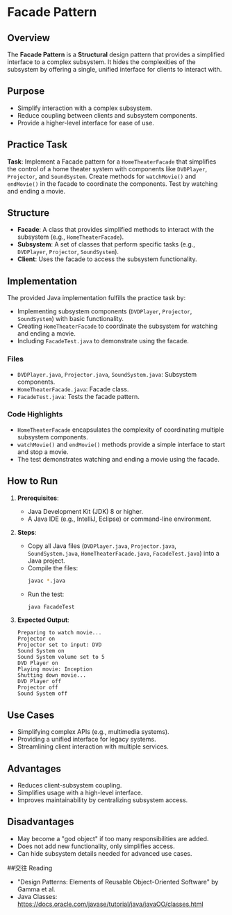 # Facade Pattern

## Overview
The **Facade Pattern** is a **Structural** design pattern that provides a simplified interface to a complex subsystem. It hides the complexities of the subsystem by offering a single, unified interface for clients to interact with.

## Purpose
- Simplify interaction with a complex subsystem.
- Reduce coupling between clients and subsystem components.
- Provide a higher-level interface for ease of use.

## Practice Task
**Task**: Implement a Facade pattern for a `HomeTheaterFacade` that simplifies the control of a home theater system with components like `DVDPlayer`, `Projector`, and `SoundSystem`. Create methods for `watchMovie()` and `endMovie()` in the facade to coordinate the components. Test by watching and ending a movie.

## Structure
- **Facade**: A class that provides simplified methods to interact with the subsystem (e.g., `HomeTheaterFacade`).
- **Subsystem**: A set of classes that perform specific tasks (e.g., `DVDPlayer`, `Projector`, `SoundSystem`).
- **Client**: Uses the facade to access the subsystem functionality.

## Implementation
The provided Java implementation fulfills the practice task by:
- Implementing subsystem components (`DVDPlayer`, `Projector`, `SoundSystem`) with basic functionality.
- Creating `HomeTheaterFacade` to coordinate the subsystem for watching and ending a movie.
- Including `FacadeTest.java` to demonstrate using the facade.

### Files
- `DVDPlayer.java`, `Projector.java`, `SoundSystem.java`: Subsystem components.
- `HomeTheaterFacade.java`: Facade class.
- `FacadeTest.java`: Tests the facade pattern.

### Code Highlights
- `HomeTheaterFacade` encapsulates the complexity of coordinating multiple subsystem components.
- `watchMovie()` and `endMovie()` methods provide a simple interface to start and stop a movie.
- The test demonstrates watching and ending a movie using the facade.

## How to Run
1. **Prerequisites**:
   - Java Development Kit (JDK) 8 or higher.
   - A Java IDE (e.g., IntelliJ, Eclipse) or command-line environment.

2. **Steps**:
   - Copy all Java files (`DVDPlayer.java`, `Projector.java`, `SoundSystem.java`, `HomeTheaterFacade.java`, `FacadeTest.java`) into a Java project.
   - Compile the files:
     ```bash
     javac *.java
     ```
   - Run the test:
     ```bash
     java FacadeTest
     ```

3. **Expected Output**:
   ```
   Preparing to watch movie...
   Projector on
   Projector set to input: DVD
   Sound System on
   Sound System volume set to 5
   DVD Player on
   Playing movie: Inception
   Shutting down movie...
   DVD Player off
   Projector off
   Sound System off
   ```

## Use Cases
- Simplifying complex APIs (e.g., multimedia systems).
- Providing a unified interface for legacy systems.
- Streamlining client interaction with multiple services.

## Advantages
- Reduces client-subsystem coupling.
- Simplifies usage with a high-level interface.
- Improves maintainability by centralizing subsystem access.

## Disadvantages
- May become a "god object" if too many responsibilities are added.
- Does not add new functionality, only simplifies access.
- Can hide subsystem details needed for advanced use cases.

##交往 Reading
- "Design Patterns: Elements of Reusable Object-Oriented Software" by Gamma et al.
- Java Classes: https://docs.oracle.com/javase/tutorial/java/javaOO/classes.html